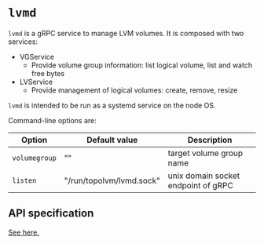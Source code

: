 `lvmd`
======

`lvmd` is a gRPC service to manage LVM volumes.  It is composed with two services:
- VGService
    - Provide volume group information: list logical volume, list and watch free bytes
- LVService
    - Provide management of logical volumes: create, remove, resize

`lvmd` is intended to be run as a systemd service on the node OS.

Command-line options are:

| Option        | Default value            | Description                         |
| ------------- | ------------------------ | ----------------------------------- |
| `volumegroup` | ""                       | target volume group name            |
| `listen`      | "/run/topolvm/lvmd.sock" | unix domain socket endpoint of gRPC |

API specification
-----------------

[See here.](./lvmd-protocol.md)
